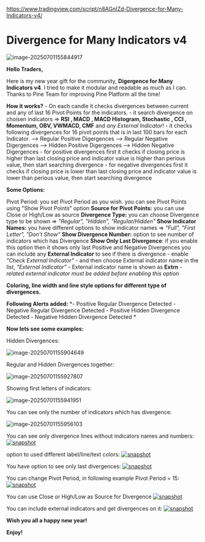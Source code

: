 https://www.tradingview.com/script/n8AGnIZd-Divergence-for-Many-Indicators-v4/



# Divergence for Many Indicators v4

![image-20250701155844917](https://pkuxiaohou.oss-cn-beijing.aliyuncs.com/img/202507011558978.png)



**Hello Traders,**


Here is my new year gift for the community, **Digergence for Many Indicators v4**. I tried to make it modular and readable as much as I can. Thanks to Pine Team for improving Pine Platform all the time!

**How it works?**
\- On each candle it checks divergences between current and any of last 16 Pivot Points for the indicators.
\- it search divergence on choisen indicators => **RSI , MACD , MACD Histogram, Stochastic , CCI , Momentum, OBV, VWMACD, CMF** and *any External Indicator*!
\- it checks following divergences for 16 pivot points that is in last 100 bars for each Indicator.
--> Regular Positive Digergences
--> Regular Negative Digergences
--> Hidden Positive Digergences
--> Hidden Negative Digergences
\- for positive divergences first it checks if closing price is higher than last closing price and indicator value is higher than perious value, then start searching divergence
\- for negative divergences first it checks if closing price is lower than last closing price and indicator value is lower than perious value, then start searching divergence


**Some Options:**

Pivot Period: you set Pivot Period as you wish. you can see Pivot Points using "Show Pivot Points" option
**Source for Pivot Points:** you can use Close or High/Low as source
**Divergence Type:** you can choose Divergence type to be shown => *"Regular", "Hidden", "Regular/Hidden"*
**Show Indicator Names:** you have different options to show indicator names => *"Full", "First Letter", "Don't Show"*
**Show Divergence Number:** option to see number of indicators which has Divergence
**Show Only Last Divergence**: if you enable this option then it shows only last Positive and Negative Divergences
you can include any **External Indicator** to see if there is divergence
\- enable *"Check External Indicator"*
\- and then choose External indicator name in the list, *"External Indicator"*
\- External indicator name is shown as **Extrn**
\- *related external indicator must be added before enabling this option*

**Coloring, line width and line style options for different type of divergences.**

**Following Alerts added:**
*- Positive Regular Divergence Detected
\- Negative Regular Divergence Detected
\- Positive Hidden Divergence Detected
\- Negative Hidden Divergence Detected
*

**Now lets see some examples:**

Hidden Divergences:

![image-20250701155904649](https://pkuxiaohou.oss-cn-beijing.aliyuncs.com/img/202507011559710.png)



Regular and Hidden Divergences together:

![image-20250701155927807](https://pkuxiaohou.oss-cn-beijing.aliyuncs.com/img/202507011559871.png)

Showing first letters of indicators:

![image-20250701155941951](https://pkuxiaohou.oss-cn-beijing.aliyuncs.com/img/202507011559008.png)



You can see only the number of indicators which has divergence:

![image-20250701155956103](https://pkuxiaohou.oss-cn-beijing.aliyuncs.com/img/202507011559160.png)





You can see only divergence lines without indicators names and numbers:
[![snapshot](https://www.tradingview.com/x/ZZW0yFJn/)](https://www.tradingview.com/x/ZZW0yFJn/)

option to used different label/line/text colors:
[![snapshot](https://www.tradingview.com/x/VQYZsfGN/)](https://www.tradingview.com/x/VQYZsfGN/)

You have option to see only last divergences:
[![snapshot](https://www.tradingview.com/x/MIk3VAMI/)](https://www.tradingview.com/x/MIk3VAMI/)

You can change Pivot Period, in following example Pivot Period = 15:
[![snapshot](https://www.tradingview.com/x/LdH2JWjk/)](https://www.tradingview.com/x/LdH2JWjk/)

You can use Close or High/Low as Source for Divergence
[![snapshot](https://www.tradingview.com/x/BKiVm72U/)](https://www.tradingview.com/x/BKiVm72U/)

You can include external indicators and get divergences on it:
[![snapshot](https://www.tradingview.com/x/he5jokt3/)](https://www.tradingview.com/x/he5jokt3/)

**Wish you all a happy new year!**

**Enjoy!**





























































